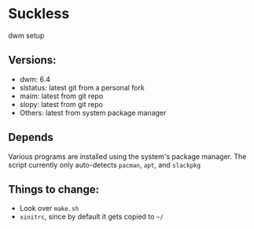 # Suckless

dwm setup

## Versions:
- dwm: 6.4
- slstatus: latest git from a personal fork
- maim: latest from git repo
- slopy: latest from git repo
- Others: latest from system package manager

## Depends
Various programs are installed using the system's package manager. The script currently only auto-detects `pacman`, `apt`, and `slackpkg`

## Things to change:
* Look over `make.sh`
* `xinitrc`, since by default it gets copied to `~/`
